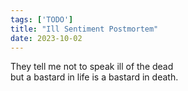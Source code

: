 ```yaml
---
tags: ['TODO']
title: "Ill Sentiment Postmortem"
date: 2023-10-02
---
```


They tell me not to speak ill of the dead  
but a bastard in life is a bastard in death.
